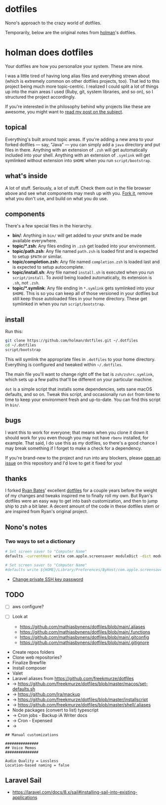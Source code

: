 # dotfiles

Nono's approach to the crazy world of dotfiles.

Temporarily, below are the original notes from [holman](https://github.com/holman/dotfiles)'s dotfiles.

# holman does dotfiles

Your dotfiles are how you personalize your system. These are mine.

I was a little tired of having long alias files and everything strewn about
(which is extremely common on other dotfiles projects, too). That led to this
project being much more topic-centric. I realized I could split a lot of things
up into the main areas I used (Ruby, git, system libraries, and so on), so I
structured the project accordingly.

If you're interested in the philosophy behind why projects like these are
awesome, you might want to [read my post on the
subject](http://zachholman.com/2010/08/dotfiles-are-meant-to-be-forked/).

## topical

Everything's built around topic areas. If you're adding a new area to your
forked dotfiles — say, "Java" — you can simply add a `java` directory and put
files in there. Anything with an extension of `.zsh` will get automatically
included into your shell. Anything with an extension of `.symlink` will get
symlinked without extension into `$HOME` when you run `script/bootstrap`.

## what's inside

A lot of stuff. Seriously, a lot of stuff. Check them out in the file browser
above and see what components may mesh up with you.
[Fork it](https://github.com/holman/dotfiles/fork), remove what you don't
use, and build on what you do use.

## components

There's a few special files in the hierarchy.

- **bin/**: Anything in `bin/` will get added to your `$PATH` and be made
  available everywhere.
- **topic/\*.zsh**: Any files ending in `.zsh` get loaded into your
  environment.
- **topic/path.zsh**: Any file named `path.zsh` is loaded first and is
  expected to setup `$PATH` or similar.
- **topic/completion.zsh**: Any file named `completion.zsh` is loaded
  last and is expected to setup autocomplete.
- **topic/install.sh**: Any file named `install.sh` is executed when you run `script/install`. To avoid being loaded automatically, its extension is `.sh`, not `.zsh`.
- **topic/\*.symlink**: Any file ending in `*.symlink` gets symlinked into
  your `$HOME`. This is so you can keep all of those versioned in your dotfiles
  but still keep those autoloaded files in your home directory. These get
  symlinked in when you run `script/bootstrap`.

## install

Run this:

```sh
git clone https://github.com/holman/dotfiles.git ~/.dotfiles
cd ~/.dotfiles
script/bootstrap
```

This will symlink the appropriate files in `.dotfiles` to your home directory.
Everything is configured and tweaked within `~/.dotfiles`.

The main file you'll want to change right off the bat is `zsh/zshrc.symlink`,
which sets up a few paths that'll be different on your particular machine.

`dot` is a simple script that installs some dependencies, sets sane macOS
defaults, and so on. Tweak this script, and occasionally run `dot` from
time to time to keep your environment fresh and up-to-date. You can find
this script in `bin/`.

## bugs

I want this to work for everyone; that means when you clone it down it should
work for you even though you may not have `rbenv` installed, for example. That
said, I do use this as _my_ dotfiles, so there's a good chance I may break
something if I forget to make a check for a dependency.

If you're brand-new to the project and run into any blockers, please
[open an issue](https://github.com/holman/dotfiles/issues) on this repository
and I'd love to get it fixed for you!

## thanks

I forked [Ryan Bates](http://github.com/ryanb)' excellent
[dotfiles](http://github.com/ryanb/dotfiles) for a couple years before the
weight of my changes and tweaks inspired me to finally roll my own. But Ryan's
dotfiles were an easy way to get into bash customization, and then to jump ship
to zsh a bit later. A decent amount of the code in these dotfiles stem or are
inspired from Ryan's original project.

## Nono's notes

### Two ways to set a dictionary

```bash
# Set screen saver to "Computer Name"
defaults -currentHost write com.apple.screensaver moduleDict -dict moduleName "Computer Name" path "/System/Library/Frameworks/ScreenSaver.framework/PlugIns/Computer Name.appex" type 0

# Set screen saver to "Computer Name"
#defaults write ${HOME}/Library/Preferences/ByHost/com.apple.screensaver.plist moduleDict '{moduleName = "Computer Name";path = "/System/Library/Frameworks/ScreenSaver.framework/PlugIns/Computer Name.appex";type = 0;}'
```

- [Change private SSH key password](https://sleeplessbeastie.eu/2016/04/04/how-to-change-ssh-private-key-passphrase/)

## TODO

- [ ] aws configure?
- [ ] Look at

  - https://github.com/mathiasbynens/dotfiles/blob/main/.aliases
  - https://github.com/mathiasbynens/dotfiles/blob/main/.functions
  - https://github.com/mathiasbynens/dotfiles/blob/main/.gitconfig
  - https://github.com/mathiasbynens/dotfiles/blob/main/.gitignore

- Create repos folders
- Clone web repositories?
- Finalize Brewfile
- Install composer
- Valet
- Laravel aliases from https://github.com/freekmurze/dotfiles
- → https://github.com/freekmurze/dotfiles/blob/master/macos/set-defaults.sh
- → https://github.com/lra/mackup
- → https://github.com/freekmurze/dotfiles/blob/master/installscript
- → https://github.com/freekmurze/dotfiles/blob/master/shell/.aliases
- Node packages (convert to list) typescript
- → Cron jobs - Backup iA Writer docs
- → Cron - Expensed
- → 

```
## Manual customizations

###############
## Voice Memos
###############

Audio Quality = Lossless
Location-based naming = false
```

## Laravel Sail

- https://laravel.com/docs/8.x/sail#installing-sail-into-existing-applications